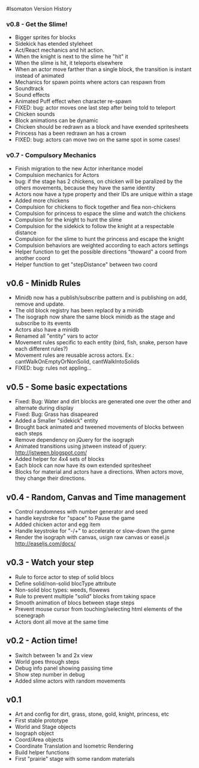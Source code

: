 #Isomaton Version History

### v0.8 - Get the Slime!

- Bigger sprites for blocks
- Sidekick has etended styleheet
- Act/React mechanics and hit action.
- When the knight is next to the slime he "hit" it
- When the slime is hit, it teleports elsewhere
- When an actor move farther than a single block, the transition is instant instead of animated
- Mechanics for spawn points where actors can respawn from
- Soundtrack
- Sound effects
- Animated Puff effect when character re-spawn
- FIXED: bug: actor moves one last step after being told to teleport
- Chicken sounds
- Block animations can be dynamic
- Chicken should be redrawn as a block and have exended spritesheets
- Princess has a been redrawn an has a crown
- FIXED: bug: actors can move two on the same spot in some cases!

### v0.7 - Compulsory Mechanics

- Finish migration to the new Actor inheritance model
- Compulsion mechanics for Actors
- bug: if the stage has 2 chickens, on chicken will be paralized by the others movements, because they have the same identity
- Actors now have a type property and their IDs are unique within a stage
- Added more chickens
- Compulsion for chickens to flock together and flea non-chickens
- Compulsion for princess to espace the slime and watch the chickens
- Compulsion for the knight to hunt the slime
- Compulsion for the sidekick to follow the knight at a respectable distance
- Compulsion for the slime to hunt the princess and escape the knight
- Compulsion behaviors are weighted according to each actors settings
- Helper function to get the possible directions "thoward" a coord from another coord
- Helper function to get "stepDistance" between two coord


## v0.6 - Minidb Rules

- Minidb now has a publish/subscribe pattern and is publishing on add, remove and update.
- The old block registry has been replacd by a minidb
- The isograph now share the same block minidb as the stage and subscribe to its events
- Actors also have a minidb
- Renamed all "entity" vars to actor
- Movement rules specific to each entity (bird, fish, snake, person have each different rules?)
- Movement rules are reusable across actors. Ex.: cantWalkOnEmptyOrNonSolid, cantWalkIntoSolids
- FIXED: bug: rules not appling...

## v0.5 - Some basic expectations

- Fixed: Bug: Water and dirt blocks are generated one over the other and alternate during display
- Fixed: Bug: Grass has disapeared
- Added a Smaller "sidekick" entity
- Brought back animated and tweened movements of blocks between each steps
- Remove dependency on jQuery for the isograph
- Animated transitions using jstween instead of jquery: http://jstween.blogspot.com/
- Added helper for 4x4 sets of blocks
- Each block can now have its own extended spritesheet
- Blocks for material and actors have a directions. When actors move, they change their directions.

## v0.4 - Random, Canvas and Time management

- Control randomness with number generator and seed
- handle keystroke for "space" to Pause the game
- Added chicken actor and egg item
- Handle keystroke for "-/+" to accelerate or slow-down the game
- Render the isograph with canvas, usign raw canvas or easel.js http://easeljs.com/docs/

## v0.3 - Watch your step

- Rule to force actor to step of solid blocs
- Define solid/non-solid blocType attribute
- Non-solid bloc types: weeds, flowews
- Rule to prevent multiple "solid" blocks from taking space
- Smooth animation of blocs between stage steps
- Prevent mouse cursor from touching/selecting html elements of the scenegraph
- Actors dont all move at the same time

## v0.2 - Action time!

- Switch between 1x and 2x view
- World goes through steps
- Debug info panel showing passing time
- Show step number in debug
- Added slime actors with random movements

## v0.1

- Art and config for dirt, grass, stone, gold, knight, princess, etc
- First stable prototype
- World and Stage objects
- Isograph object
- Coord/Area objects
- Coordinate Translation and Isometric Rendering
- Build helper functions
- First "prairie" stage with some random materials


